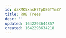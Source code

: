 ```yaml
---
id: dzXMK5xnsH7TpDE6TYmZY
title: RRB Trees
desc: ''
updated: 1642293644857
created: 1642293634218
---
```


